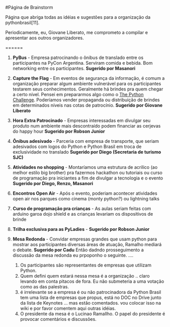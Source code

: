 #Página de Brainstorm

Página que abriga todas as idéias e sugestões para a organização da pythonbrasil[11].

Periodicamente, eu, Giovane Liberato, me comprometo a compilar e apresentar aos outros organizadores.

======

1. __PyBus__ - Empresa patrocinando o ônibus de translado entre os participantes na PyCon Argentina. Serviram comida e bebida. Bom networking entre os participantes. 
__Sugerido por Masanori__

1. __Capture the Flag__ - Em eventos de segurança da informação, é comum a organização preparar algum ambiente vulnerável para os participantes testarem seus conhecimentos. Geralmente há brindes pra quem chegar a certo nível. Pensei em prepararmos algo como o [The Python Challenge](http://www.pythonchallenge.com/). Poderíamos vender propaganda ou distribuição de brindes em determinados níveis nas cotas de patrocínio. 
__Sugerido por Giovane Liberato__

1. __Hora Extra Patrocinado__ - Empresas interessadas em divulgar seu produto num ambiente mais descontraído podem financiar as cerjevas do happy hour __Sugerido por Robson Junior__

1. __Ônibus adesivado__ - Parceria com empresa de transporte, que seriam adesivados com logos do Python e Python Brasil em troca de exclusividade no translado __Sugerido por Diego (Secretaria de turismo SJC)__

1. __Atividades no shopping__ - Montaríamos uma estrutura de acrilico (ao melhor estilo big brother) pra fazermos hackathon ou tutoriais ou curso de programação pra iniciantes a fim de divulgar a tecnologia e o evento __Sugerido por Diego, Renzo, Masanori__

1. __Encontros Open Air__ - Após o evento, poderiam acontecer atividades open air nos parques como cinema (monty python?) ou lightning talks

1. __Curso de programação pra crianças__ - As aulas seriam feitas com arduino  garoa dojo shield e as crianças levariam os dispositivos de brinde

1. __Trilha exclusiva para as PyLadies__ - __Sugerido por Robson Junior__

1. __Mesa Redonda__ - Convidar empresas grandes que usam python para mostrar aos participantes diversas áreas de atuação, Ramalho mediará o debate. __Sugerido por Cadu__ 
     Então dadndo prosseguimento a discussão da mesa redonda eu prpoponho o seguinte.  ....
    1. Os participantes são representantes de empresas que utilizam Python.
    1. Quem defini quem estará nessa mesa é a organização .. claro levando em conta pitacos de fora. Eu não submeteria a uma votação como as das palestras.
    1. é irrelevante se a empresa é ou não patrocinadora da Python Brasil
tem uma lista de empresas que propus, está no DOC no Drive junto da lista de Keynotes  ...  mas estão comentados.
vou colocar isso na wiki e por favor comentem aqui outras idéias.   
    1. O presidente da mesa é o Lucinao Ramallho. O papel do presidente é provocar comentários e discussões.
